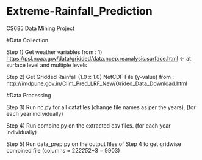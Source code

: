 # Extreme-Rainfall_Prediction
CS685 Data Mining Project

#Data Collection

Step 1) Get weather variables from : 1) https://psl.noaa.gov/data/gridded/data.ncep.reanalysis.surface.html   <- at surface level and multiple levels

Step 2) Get Gridded Rainfall (1.0 x 1.0) NetCDF File (y-value) from : http://imdpune.gov.in/Clim_Pred_LRF_New/Grided_Data_Download.html

#Data Processing

Step 3) Run nc.py for all datafiles (change file names as per the years). (for each year individually)

Step 4) Run combine.py on the extracted csv files. (for each year individually)

Step 5) Run data_prep.py on the output files of Step 4 to get gridwise combined file (columns = 22*225*2+3 = 9903)
